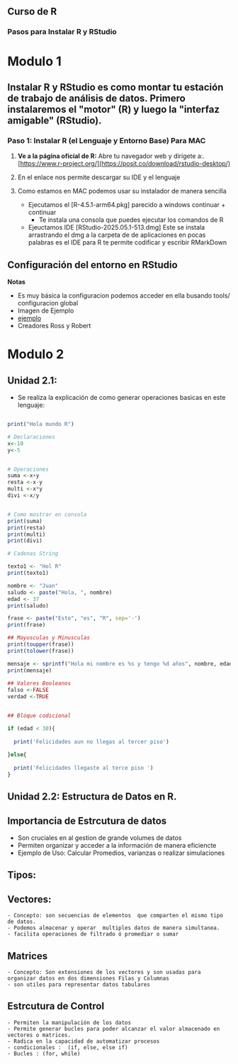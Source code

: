 ## Curso de R 
### Pasos para Instalar R y RStudio

# Modulo 1
Instalar R y RStudio es como montar tu estación de trabajo de análisis de datos. Primero instalaremos el "motor" (R) y luego la "interfaz amigable" (RStudio).
---

### Paso 1: Instalar R (el Lenguaje y Entorno Base) Para MAC 

1.  **Ve a la página oficial de R:** Abre tu navegador web y dirígete a:.
    [https://www.r-project.org/](https://posit.co/download/rstudio-desktop/)

2.  En el enlace nos permite descargar su IDE y el lenguaje 

3. Como estamos en MAC podemos usar su instalador de manera sencilla 
    - Ejecutamos el [R-4.5.1-arm64.pkg] parecido a windows continuar + continuar 
        - Te instala una consola que puedes ejecutar los comandos de R
    - Ejeuctamos IDE [RStudio-2025.05.1-513.dmg] Este se instala arrastrando el dmg a la carpeta de de aplicaciones en pocas palabras es el IDE para R te permite codificar y escribir RMarkDown 

## Configuración del entorno en RStudio




**Notas**
- Es muy básica la configuracion podemos acceder en ella busando tools/ configuracion global 
- Imagen de Ejemplo
- [ejemplo](../info/info_001.png)
- Creadores Ross y Robert

# Modulo 2

## Unidad 2.1: 
- Se realiza la explicación de como generar operaciones basicas en este lenguaje:

```R

print("Hola mundo R")

# Declaraciones 
x<-10
y<-5 


# Operaciones 
suma <-x+y
resta <-x-y
multi <-x*y
divi <-x/y


# Como mostrar en consola 
print(suma)
print(resta)
print(multi)
print(divi)

# Cadenas String 

texto1 <- "Hol R"
print(texto1)

nombre <- "Juan"
saludo <- paste("Hola, ", nombre)
edad <- 37
print(saludo)

frase <- paste("Esto", "es", "R", sep='-')
print(frase)

## Mayusculas y Minusculas 
print(toupper(frase))
print(tolower(frase))

mensaje <- sprintf("Hola mi nombre es %s y tengo %d años", nombre, edad )
print(mensaje)  
  
## Valores Booleanos 
falso <-FALSE 
verdad <-TRUE


## Bloque codicional 

if (edad < 30){
  
  print('Felicidades aun no llegas al tercer piso')
  
}else{
  
  print('Felicidades llegaste al terce piso ')
}

```

## Unidad 2.2: Estructura de Datos en R. 

## Importancia de Estrcutura de datos 
- Son cruciales en al gestion de grande volumes de datos
- Permiten organizar y acceder a la información de manera eficiencte
- Ejemplo de Uso: Calcular Promedios, varianzas o realizar simulaciones

 ## Tipos: 
 ## Vectores: 
    - Concepto: son secuencias de elementos  que comparten el mismo tipo de datos. 
    - Podemos almacenar y operar  multiples datos de manera simultanea. 
    - facilita operaciones de filtrado ó promediar o sumar 

## Matrices
    - Concepto: Son extensiones de los vectores y son usadas para organizar datos en dos dimensiones Filas y Columnas 
    - son utiles para representar datos tabulares

## Estrcutura de Control 
    - Permiten la manipulación de los datos
    - Permite generar bucles para poder alcanzar el valor almacenado en vectores o matrices.
    - Radica en la capacidad de automatizar procesos
    - condicionales :  (if, else, else if)
    - Bucles : (for, while)
